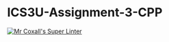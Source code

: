 # ICS3U-Assignment-3-CPP

[![Mr Coxall's Super Linter](https://github.com/Feyi-Akomolafe/ICS3U-Assignment-3-CPP/workflows/Mr%20Coxall's%20Super%20Linter/badge.svg)](https://github.com/Feyi-Akomolafe/Feyi-Akomolafe/ICS3U-Assignment-3-CPP/actions/)

